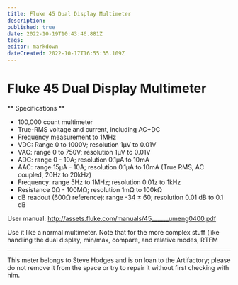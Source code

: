 ```yaml
---
title: Fluke 45 Dual Display Multimeter
description: 
published: true
date: 2022-10-19T10:43:46.881Z
tags: 
editor: markdown
dateCreated: 2022-10-17T16:55:35.109Z
---
```


# Fluke 45 Dual Display Multimeter

\*\* Specifications \*\*

-   100,000 count multimeter
-   True-RMS voltage and current, including AC+DC
-   Frequency measurement to 1MHz
-   VDC: Range 0 to 1000V; resolution 1µV to 0.01V
-   VAC: range 0 to 750V; resolution 1µV to 0.01V
-   ADC: range 0 - 10A; resolution 0.1µA to 10mA
-   AAC: range 15µA - 10A; resolution 0.1µA to 10mA (True RMS, AC coupled, 20Hz to 20kHz)
-   Frequency: range 5Hz to 1MHz; resolution 0.01z to 1kHz
-   Resistance 0Ω - 100MΩ; resolution 1mΩ to 100kΩ
-   dB readout (600Ω reference): range -34 ± 60; resolution 0.01 dB to 0.1 dB

User manual: <http://assets.fluke.com/manuals/45______umeng0400.pdf>

Use it like a normal multimeter. Note that for the more complex stuff (like handling the dual display, min/max, compare, and relative modes, RTFM

------------------------------------------------------------------------

This meter belongs to Steve Hodges and is on loan to the Artifactory; please do not remove it from the space or try to repair it without first checking with him.
